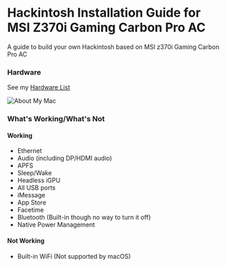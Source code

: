 # Hackintosh Installation Guide for MSI Z370i Gaming Carbon Pro AC
A guide to build your own Hackintosh based on MSI z370i Gaming Carbon Pro AC

### Hardware

See my [Hardware List](Hardware.md)

![About My Mac](images/about.png)

### What's Working/What's Not

#### Working
- Ethernet
- Audio (including DP/HDMI audio)
- APFS
- Sleep/Wake
- Headless iGPU
- All USB ports
- iMessage
- App Store
- Facetime
- Bluetooth (Built-in though no way to turn it off)
- Native Power Management

#### Not Working
- Built-in WiFi (Not supported by macOS)

